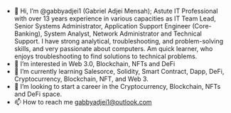 - 👋 Hi, I’m @gabbyadjei1 (Gabriel Adjei Mensah); Astute IT Professional with over 13 years experience in various capacities as  IT Team Lead, Senior Systems Administrator, Application Support Engineer (Core-Banking), System Analyst, Network Administrator and Technical Support. I have strong analytical, troubleshooting, and problem-solving skills, and very passionate about computers. Am quick learner, who enjoys troubleshooting to find solutions to technical problems.
- 👀 I’m interested in Web 3.0, Blockchain, NFTs and DeFi
- 🌱 I’m currently learning Salesorce, Solidity, Smart Contract, Dapp, DeFi, Cryptocurrency, Blockchain,  NFT, and Web 3.
- 💞️ I’m looking to start a career in the Cryptocurrency, Blockchain, NFTs and DeFi space.
- 📫 How to reach me gabbyadjei1@outlook.com

<!---
gabbyadjei1/gabbyadjei1 is a ✨ special ✨ repository because its `README.md` (this file) appears on your GitHub profile.
You can click the Preview link to take a look at your changes.
--->
